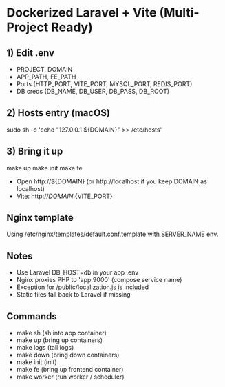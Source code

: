 # Dockerized Laravel + Vite (Multi-Project Ready)

## 1) Edit .env
- PROJECT, DOMAIN
- APP_PATH, FE_PATH
- Ports (HTTP_PORT, VITE_PORT, MYSQL_PORT, REDIS_PORT)
- DB creds (DB_NAME, DB_USER, DB_PASS, DB_ROOT)

## 2) Hosts entry (macOS)
sudo sh -c 'echo "127.0.0.1 ${DOMAIN}" >> /etc/hosts'

## 3) Bring it up
make up
make init
make fe

- Open http://${DOMAIN} (or http://localhost if you keep DOMAIN as localhost)
- Vite: http://${DOMAIN}:${VITE_PORT}

## Nginx template
Using /etc/nginx/templates/default.conf.template with SERVER_NAME env.

## Notes
- Use Laravel DB_HOST=db in your app .env
- Nginx proxies PHP to 'app:9000' (compose service name)
- Exception for /public/localization.js is included
- Static files fall back to Laravel if missing

## Commands
- make sh (sh into app container)
- make up (bring up containers)
- make logs (tail logs)
- make down (bring down containers)
- make init (init)
- make fe (bring up frontend container)
- make worker (run worker / scheduler)

